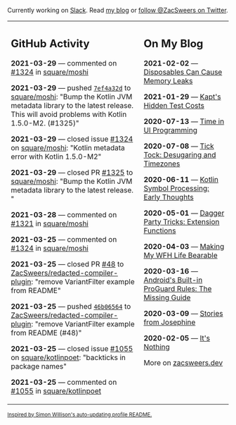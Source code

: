 Currently working on [Slack](https://slack.com/). Read [my blog](https://zacsweers.dev/) or [follow @ZacSweers on Twitter](https://twitter.com/ZacSweers).

<table><tr><td valign="top" width="60%">

## GitHub Activity
<!-- githubActivity starts -->
**2021-03-29** — commented on [#1324](https://github.com/square/moshi/issues/1324#issuecomment-809454127) in [square/moshi](https://api.github.com/repos/square/moshi)

**2021-03-29** — pushed [`7ef4a32d`](https://github.com/square/moshi/commit/7ef4a32d5224623028bfd4157856fc7960a08227) to [square/moshi](https://api.github.com/repos/square/moshi): "Bump the Kotlin JVM metadata library to the latest release. This will avoid problems with Kotlin 1.5.0-M2. (#1325)"

**2021-03-29** — closed issue [#1324](https://api.github.com/repos/square/moshi/issues/1324) on [square/moshi](https://api.github.com/repos/square/moshi): "Kotlin metadata error with Kotlin 1.5.0-M2"

**2021-03-29** — closed PR [#1325](https://api.github.com/repos/square/moshi/pulls/1325) to [square/moshi](https://api.github.com/repos/square/moshi): "Bump the Kotlin JVM metadata library to the latest release. "

**2021-03-28** — commented on [#1321](https://github.com/square/moshi/issues/1321#issuecomment-809005681) in [square/moshi](https://api.github.com/repos/square/moshi)

**2021-03-25** — commented on [#1324](https://github.com/square/moshi/issues/1324#issuecomment-807866192) in [square/moshi](https://api.github.com/repos/square/moshi)

**2021-03-25** — closed PR [#48](https://api.github.com/repos/ZacSweers/redacted-compiler-plugin/pulls/48) to [ZacSweers/redacted-compiler-plugin](https://api.github.com/repos/ZacSweers/redacted-compiler-plugin): "remove VariantFilter example from README"

**2021-03-25** — pushed [`46b06564`](https://github.com/ZacSweers/redacted-compiler-plugin/commit/46b065644c1770cc61073e510f189258daa42107) to [ZacSweers/redacted-compiler-plugin](https://api.github.com/repos/ZacSweers/redacted-compiler-plugin): "remove VariantFilter example from README (#48)"

**2021-03-25** — closed issue [#1055](https://api.github.com/repos/square/kotlinpoet/issues/1055) on [square/kotlinpoet](https://api.github.com/repos/square/kotlinpoet): "backticks in package names"

**2021-03-25** — commented on [#1055](https://github.com/square/kotlinpoet/issues/1055#issuecomment-806625364) in [square/kotlinpoet](https://api.github.com/repos/square/kotlinpoet)
<!-- githubActivity ends -->
</td><td valign="top" width="40%">

## On My Blog
<!-- blog starts -->
**2021-02-02** — [Disposables Can Cause Memory Leaks](https://www.zacsweers.dev/disposables-can-cause-memory-leaks/)

**2021-01-29** — [Kapt's Hidden Test Costs](https://www.zacsweers.dev/kapts-hidden-test-costs/)

**2020-07-13** — [Time in UI Programming](https://www.zacsweers.dev/time-in-ui/)

**2020-07-08** — [Tick Tock: Desugaring and Timezones](https://www.zacsweers.dev/ticktock-desugaring-timezones/)

**2020-06-11** — [Kotlin Symbol Processing: Early Thoughts](https://www.zacsweers.dev/kotlin-symbol-processor-early-thoughts/)

**2020-05-01** — [Dagger Party Tricks: Extension Functions](https://www.zacsweers.dev/dagger-party-tricks-extension-functions/)

**2020-04-03** — [Making My WFH Life Bearable](https://www.zacsweers.dev/making-wfh-life-bearable/)

**2020-03-16** — [Android's Built-in ProGuard Rules: The Missing Guide](https://www.zacsweers.dev/android-proguard-rules/)

**2020-03-09** — [Stories from Josephine](https://www.zacsweers.dev/stories-from-josephine/)

**2020-02-05** — [It's Nothing](https://www.zacsweers.dev/its-nothing/)
<!-- blog ends -->
More on [zacsweers.dev](https://zacsweers.dev/)
</td></tr></table>

<sub><a href="https://simonwillison.net/2020/Jul/10/self-updating-profile-readme/">Inspired by Simon Willison's auto-updating profile README.</a></sub>